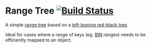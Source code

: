 Range Tree [![Build Status](https://travis-ci.org/marschall/range-tree.svg?branch=master)](https://travis-ci.org/marschall/range-tree)
==========

A simple [range tree](https://en.wikipedia.org/wiki/Range_tree) based on a [left-leaning red-black tree](https://www.cs.princeton.edu/~rs/talks/LLRB/LLRB.pdf).

Ideal for cases where a range of keys (eg. [BIN](https://en.wikipedia.org/wiki/Payment_card_number) ranges) needs to be efficiently mapped to an object.

